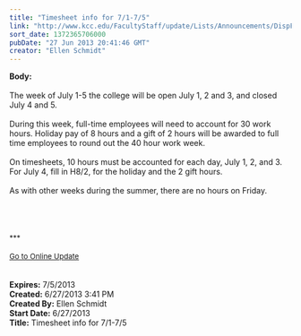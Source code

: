 ```yaml
---
title: "Timesheet info for 7/1-7/5"
link: "http://www.kcc.edu/FacultyStaff/update/Lists/Announcements/DispForm.aspx?ID=1154"
sort_date: 1372365706000
pubDate: "27 Jun 2013 20:41:46 GMT"
creator: "Ellen Schmidt"
---
```


<div><b>Body:</b> <div class="ExternalClassDD0EAC0D18064A1887AA4614C686D9BD">
<div> </div>
<div>The week of July 1-5 the college will be open July 1, 2 and 3, and closed July 4 and 5.</div>
<div> </div>
<div>During this week, full-time employees will need to account for 30 work hours. Holiday pay of 8 hours and a gift of 2 hours will be awarded to full time employees to round out the 40 hour work week. </div>
<div> </div>
<div>On timesheets, 10 hours must be accounted for each day, July 1, 2, and 3. For July 4, fill in H8/2, for the holiday and the 2 gift hours. </div>
<div><br />As with other weeks during the summer, there are no hours on Friday.</div>
<div> </div>
<div> </div>
<div> </div>
<div> </div>
<div>
<div></div>
<div></div>
<div>
<div></div>
<div>
<div><font size="2"></font></div>
<div>
<div>
<div>
<div>
<div>
<div>
<div>
<div><font size="2">***</font></div>
<div><font size="2"></font> </div>
<div><font size="2"></font></div>
<div><font size="2"></font></div>
<div></div>
<div><a href="/FacultyStaff/update/Pages/dailyupdate.aspx"><font size="2">Go to Online Update</font></a></div>
<div> </div>
<div> </div>
<div></div>
<div><font size="2"></font></div></div></div></div></div></div></div></div></div></div>
<div></div>
<div></div></div></div></div>
<div><b>Expires:</b> 7/5/2013</div>
<div><b>Created:</b> 6/27/2013 3:41 PM</div>
<div><b>Created By:</b> Ellen Schmidt</div>
<div><b>Start Date:</b> 6/27/2013</div>
<div><b>Title:</b> Timesheet info for 7/1-7/5</div>

